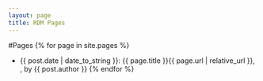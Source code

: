 ```yaml
---
layout: page
title: RDM Pages
---
```


#Pages
{% for page in site.pages %}
- {{ post.date | date_to_string }}: {{ page.title }}{{ page.url | relative_url }}, , by {{ post.author }}
{% endfor %}



